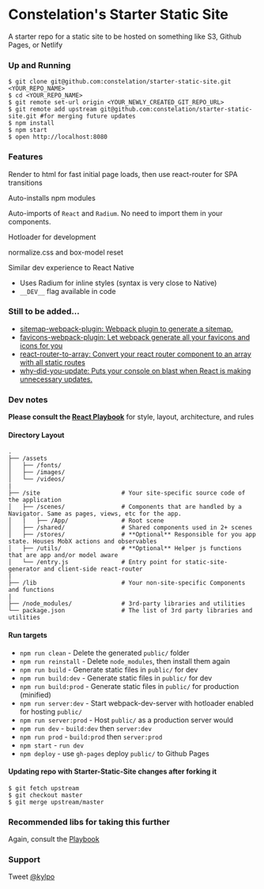 # Constelation's Starter Static Site

A starter repo for a static site to be hosted on something like S3,  Github Pages, or Netlify

### Up and Running

```shell
$ git clone git@github.com:constelation/starter-static-site.git <YOUR_REPO_NAME>
$ cd <YOUR_REPO_NAME>
$ git remote set-url origin <YOUR_NEWLY_CREATED_GIT_REPO_URL>
$ git remote add upstream git@github.com:constelation/starter-static-site.git #for merging future updates
$ npm install
$ npm start
$ open http://localhost:8080
```

### Features

Render to html for fast initial page loads, then use react-router for SPA transitions

Auto-installs npm modules

Auto-imports of `React` and `Radium`. No need to import them in your components.

Hotloader for development

normalize.css and box-model reset

Similar dev experience to React Native
- Uses Radium for inline styles (syntax is very close to Native)
- `__DEV__` flag available in code

### Still to be added...
- [sitemap-webpack-plugin: Webpack plugin to generate a sitemap.](https://github.com/schneidmaster/sitemap-webpack-plugin)
- [favicons-webpack-plugin: Let webpack generate all your favicons and icons for you](https://github.com/jantimon/favicons-webpack-plugin)
- [react-router-to-array: Convert your react router component to an array with all static routes](https://github.com/alansouzati/react-router-to-array)
- [why-did-you-update: Puts your console on blast when React is making unnecessary updates.](https://github.com/garbles/why-did-you-update)

### Dev notes

__Please consult the [React Playbook](https://github.com/kylpo/react-playbook)__ for style, layout, architecture, and rules

#### Directory Layout
```
.
├── /assets
│   ├── /fonts/
│   ├── /images/
│   └── /videos/
|
├── /site                       # Your site-specific source code of the application
│   ├── /scenes/                # Components that are handled by a Navigator. Same as pages, views, etc for the app.
│   |   ├── /App/               # Root scene
│   ├── /shared/                # Shared components used in 2+ scenes
│   ├── /stores/                # **Optional** Responsible for you app state. Houses MobX actions and observables
│   ├── /utils/                 # **Optional** Helper js functions that are app and/or model aware
│   └── /entry.js               # Entry point for static-site-generator and client-side react-router
|
├── /lib                        # Your non-site-specific Components and functions
|
├── /node_modules/              # 3rd-party libraries and utilities
└── package.json                # The list of 3rd party libraries and utilities
```

#### Run targets
- `npm run clean` - Delete the generated `public/` folder
- `npm run reinstall` - Delete `node_modules`, then install them again
- `npm run build` - Generate static files in `public/` for dev
- `npm run build:dev` - Generate static files in `public/` for dev
- `npm run build:prod` - Generate static files in `public/` for production (minified)
- `npm run server:dev` - Start webpack-dev-server with hotloader enabled for hosting `public/`
- `npm run server:prod` - Host `public/` as a production server would
- `npm run dev` - `build:dev` then `server:dev`
- `npm run prod` - `build:prod` then `server:prod`
- `npm start` - `run dev`
- `npm deploy` - use `gh-pages` deploy `public/` to Github Pages

#### Updating repo with Starter-Static-Site changes after forking it
```shell
$ git fetch upstream
$ git checkout master
$ git merge upstream/master
```

### Recommended libs for taking this further
Again, consult the [Playbook](https://github.com/kylpo/react-playbook/tree/master/libs)

### Support
Tweet [@kylpo](https://twitter.com/kylpo)
